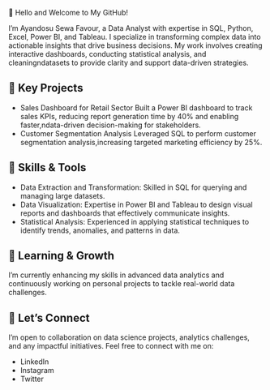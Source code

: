 👋 Hello and Welcome to My GitHub!

I’m Ayandosu Sewa Favour, a Data Analyst with expertise in SQL, Python, 
Excel, Power BI, and Tableau. 
I specialize in transforming complex data into actionable insights 
that drive business decisions.
My work involves creating interactive dashboards, conducting statistical 
analysis, and cleaningndatasets to provide clarity and support data-driven 
strategies.

## 🔹 Key Projects

- Sales Dashboard for Retail Sector
  Built a Power BI dashboard to track sales KPIs, reducing report generation
  time by 40% and enabling faster,ndata-driven decision-making for stakeholders.
- Customer Segmentation Analysis
  Leveraged SQL to perform customer segmentation analysis,increasing targeted marketing
  efficiency by 25%.

## 🔹 Skills & Tools

- Data Extraction and Transformation: Skilled in SQL for querying and managing large datasets.
- Data Visualization: Expertise in Power BI and Tableau to design visual reports and dashboards
  that effectively communicate insights.
-	Statistical Analysis: Experienced in applying statistical techniques to identify trends, anomalies,
  and patterns in data.

## 🌱 Learning & Growth

   I’m currently enhancing my skills in advanced data analytics and continuously working on personal projects
   to tackle real-world data challenges.

## 🤝 Let’s Connect

I’m open to collaboration on data science projects, analytics challenges, and any impactful initiatives. 
Feel free to connect with me on:

- LinkedIn
- Instagram
-	Twitter

  


<!---
AyandosuSewaFavour/AyandosuSewaFavour is a ✨ special ✨ repository because its `README.md` (this file) appears on your GitHub profile.
You can click the Preview link to take a look at your changes.
--->
